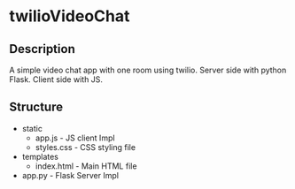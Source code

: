 # twilioVideoChat
## Description
A simple video chat app with one room using twilio. Server side with python Flask. Client side with JS.
## Structure
* static
  - app.js - JS client Impl
  - styles.css - CSS styling file
* templates
  - index.html - Main HTML file
* app.py - Flask Server Impl
